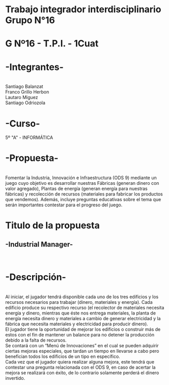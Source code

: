 # Trabajo integrador interdisciplinario Grupo N°16
# G Nº16 - T.P.I. - 1Cuat

<h1>-Integrantes-</h1><br>
Santiago Balanzat <br>
Franco Grillo Herbon <br>
Lautaro Miguez <br>
Santiago Odriozola <br>

<h1>-Curso-</h1>
5º "A" - INFORMÁTICA <br>

<h1>-Propuesta-</h1><br>
Fomentar la Industria, Innovación e Infraestructura (ODS 9) mediante un juego cuyo objetivo es desarrollar nuestras Fábricas (generan dinero con valor agregado), Plantas de energía (generan energía para nuestras fábricas) y recolección de recursos (materiales para fabricar los productos que vendemos). Además, incluye preguntas educativas sobre el tema que serán importantes contestar para el progreso del juego.

<h1>Titulo de la propuesta</h1>
<h2>-Industrial Manager-</h2><br>

<h1>-Descripción-</h1><br>
Al iniciar, el jugador tendrá disponible cada uno de los tres edificios y los recursos necesarios para trabajar (dinero, materiales y energía). Cada edificio produce su respectivo recurso (el recolector de materiales necesita energía y dinero, mientras que éste nos entrega materiales, la planta de energía necesita dinero y materiales a cambio de generar electricidad y la fábrica que necesita materiales y electricidad para producir dinero). <br>
El jugador tiene la oportunidad de mejorar los edificios o construir más de estos con el fin de mantener un balance para no detener la producción debido a la falta de recursos. <br>
Se contará con un “Menú de Innovaciones” en el cual se pueden adquirir ciertas mejoras especiales, que tardan un tiempo en llevarse a cabo pero benefician todos los edificios de un tipo en específico. <br>
Cada vez que el jugador quiera realizar alguna mejora, este tendrá que contestar una pregunta relacionada con el ODS 9, en caso de acertar la mejora se realizará con éxito, de lo contrario solamente perderá el dinero invertido. <br>
